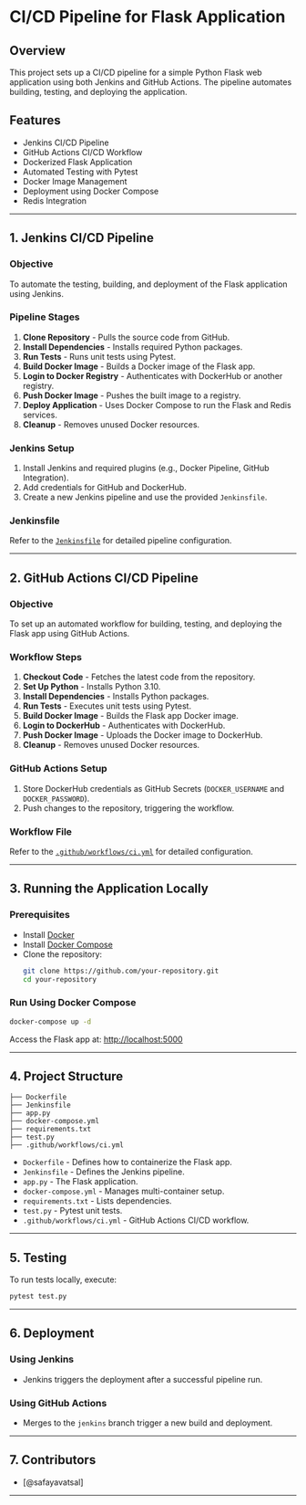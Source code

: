 # CI/CD Pipeline for Flask Application

## Overview
This project sets up a CI/CD pipeline for a simple Python Flask web application using both Jenkins and GitHub Actions. The pipeline automates building, testing, and deploying the application.

## Features
- Jenkins CI/CD Pipeline
- GitHub Actions CI/CD Workflow
- Dockerized Flask Application
- Automated Testing with Pytest
- Docker Image Management
- Deployment using Docker Compose
- Redis Integration

---

## 1. Jenkins CI/CD Pipeline
### Objective
To automate the testing, building, and deployment of the Flask application using Jenkins.

### Pipeline Stages
1. **Clone Repository** - Pulls the source code from GitHub.
2. **Install Dependencies** - Installs required Python packages.
3. **Run Tests** - Runs unit tests using Pytest.
4. **Build Docker Image** - Builds a Docker image of the Flask app.
5. **Login to Docker Registry** - Authenticates with DockerHub or another registry.
6. **Push Docker Image** - Pushes the built image to a registry.
7. **Deploy Application** - Uses Docker Compose to run the Flask and Redis services.
8. **Cleanup** - Removes unused Docker resources.

### Jenkins Setup
1. Install Jenkins and required plugins (e.g., Docker Pipeline, GitHub Integration).
2. Add credentials for GitHub and DockerHub.
3. Create a new Jenkins pipeline and use the provided `Jenkinsfile`.

### Jenkinsfile
Refer to the [`Jenkinsfile`](Jenkinsfile) for detailed pipeline configuration.

---

## 2. GitHub Actions CI/CD Pipeline
### Objective
To set up an automated workflow for building, testing, and deploying the Flask app using GitHub Actions.

### Workflow Steps
1. **Checkout Code** - Fetches the latest code from the repository.
2. **Set Up Python** - Installs Python 3.10.
3. **Install Dependencies** - Installs Python packages.
4. **Run Tests** - Executes unit tests using Pytest.
5. **Build Docker Image** - Builds the Flask app Docker image.
6. **Login to DockerHub** - Authenticates with DockerHub.
7. **Push Docker Image** - Uploads the Docker image to DockerHub.
8. **Cleanup** - Removes unused Docker resources.

### GitHub Actions Setup
1. Store DockerHub credentials as GitHub Secrets (`DOCKER_USERNAME` and `DOCKER_PASSWORD`).
2. Push changes to the repository, triggering the workflow.

### Workflow File
Refer to the [`.github/workflows/ci.yml`](.github/workflows/ci.yml) for detailed configuration.

---

## 3. Running the Application Locally
### Prerequisites
- Install [Docker](https://docs.docker.com/get-docker/)
- Install [Docker Compose](https://docs.docker.com/compose/install/)
- Clone the repository:
  ```sh
  git clone https://github.com/your-repository.git
  cd your-repository
  ```

### Run Using Docker Compose
```sh
docker-compose up -d
```
Access the Flask app at: [http://localhost:5000](http://localhost:5000)

---

## 4. Project Structure
```
├── Dockerfile
├── Jenkinsfile
├── app.py
├── docker-compose.yml
├── requirements.txt
├── test.py
├── .github/workflows/ci.yml
```

- `Dockerfile` - Defines how to containerize the Flask app.
- `Jenkinsfile` - Defines the Jenkins pipeline.
- `app.py` - The Flask application.
- `docker-compose.yml` - Manages multi-container setup.
- `requirements.txt` - Lists dependencies.
- `test.py` - Pytest unit tests.
- `.github/workflows/ci.yml` - GitHub Actions CI/CD workflow.

---

## 5. Testing
To run tests locally, execute:
```sh
pytest test.py
```

---

## 6. Deployment
### Using Jenkins
- Jenkins triggers the deployment after a successful pipeline run.

### Using GitHub Actions
- Merges to the `jenkins` branch trigger a new build and deployment.

---

## 7. Contributors
- [@safayavatsal]

---
